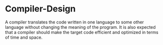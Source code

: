 # Compiler-Design

A compiler translates the code written in one language to some other language without changing the meaning of the program. It is also expected that a compiler should make the target code efficient and optimized in terms of time and space.

